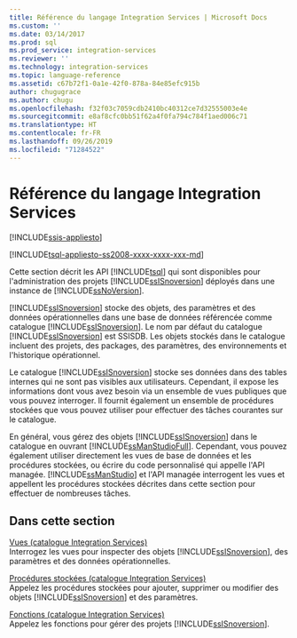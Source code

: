 ```yaml
---
title: Référence du langage Integration Services | Microsoft Docs
ms.custom: ''
ms.date: 03/14/2017
ms.prod: sql
ms.prod_service: integration-services
ms.reviewer: ''
ms.technology: integration-services
ms.topic: language-reference
ms.assetid: c67b72f1-0a1e-42f0-878a-84e85efc915b
author: chugugrace
ms.author: chugu
ms.openlocfilehash: f32f03c7059cdb2410bc40312ce7d32555003e4e
ms.sourcegitcommit: e8af8cfc0bb51f62a4f0fa794c784f1aed006c71
ms.translationtype: HT
ms.contentlocale: fr-FR
ms.lasthandoff: 09/26/2019
ms.locfileid: "71284522"
---
```

# <a name="integration-services-language-reference"></a>Référence du langage Integration Services

[!INCLUDE[ssis-appliesto](../includes/ssis-appliesto-ssvrpluslinux-asdb-asdw-xxx.md)]


[!INCLUDE[tsql-appliesto-ss2008-xxxx-xxxx-xxx-md](../includes/tsql-appliesto-ss2008-xxxx-xxxx-xxx-md.md)]

  Cette section décrit les API [!INCLUDE[tsql](../includes/tsql-md.md)] qui sont disponibles pour l'administration des projets [!INCLUDE[ssISnoversion](../includes/ssisnoversion-md.md)] déployés dans une instance de [!INCLUDE[ssNoVersion](../includes/ssnoversion-md.md)].  
  
 [!INCLUDE[ssISnoversion](../includes/ssisnoversion-md.md)] stocke des objets, des paramètres et des données opérationnelles dans une base de données référencée comme catalogue [!INCLUDE[ssISnoversion](../includes/ssisnoversion-md.md)]. Le nom par défaut du catalogue [!INCLUDE[ssISnoversion](../includes/ssisnoversion-md.md)] est SSISDB. Les objets stockés dans le catalogue incluent des projets, des packages, des paramètres, des environnements et l'historique opérationnel.  
  
 Le catalogue [!INCLUDE[ssISnoversion](../includes/ssisnoversion-md.md)] stocke ses données dans des tables internes qui ne sont pas visibles aux utilisateurs. Cependant, il expose les informations dont vous avez besoin via un ensemble de vues publiques que vous pouvez interroger. Il fournit également un ensemble de procédures stockées que vous pouvez utiliser pour effectuer des tâches courantes sur le catalogue.  
  
 En général, vous gérez des objets [!INCLUDE[ssISnoversion](../includes/ssisnoversion-md.md)] dans le catalogue en ouvrant [!INCLUDE[ssManStudioFull](../includes/ssmanstudiofull-md.md)]. Cependant, vous pouvez également utiliser directement les vues de base de données et les procédures stockées, ou écrire du code personnalisé qui appelle l'API managée. [!INCLUDE[ssManStudio](../includes/ssmanstudio-md.md)] et l'API managée interrogent les vues et appellent les procédures stockées décrites dans cette section pour effectuer de nombreuses tâches.  
  
## <a name="in-this-section"></a>Dans cette section  
 [Vues &#40;catalogue Integration Services&#41;](../integration-services/system-views/views-integration-services-catalog.md)  
 Interrogez les vues pour inspecter des objets [!INCLUDE[ssISnoversion](../includes/ssisnoversion-md.md)], des paramètres et des données opérationnelles.  
  
 [Procédures stockées &#40;catalogue Integration Services&#41;](../integration-services/system-stored-procedures/stored-procedures-integration-services-catalog.md)  
 Appelez les procédures stockées pour ajouter, supprimer ou modifier des objets [!INCLUDE[ssISnoversion](../includes/ssisnoversion-md.md)] et des paramètres.  
  
 [Fonctions &#40;catalogue Integration Services&#41;](https://msdn.microsoft.com/library/9f2aec85-3d4c-415f-b1f8-8328a60b1c7f)  
 Appelez les fonctions pour gérer des projets [!INCLUDE[ssISnoversion](../includes/ssisnoversion-md.md)].  
  
  
